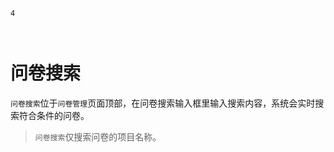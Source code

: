 ```index
4
```
```tag

```
```summary

```
# 问卷搜索

`问卷搜索`位于`问卷管理`页面顶部，在问卷搜索输入框里输入搜索内容，系统会实时搜索符合条件的问卷。

> `问卷搜索`仅搜索问卷的项目名称。
